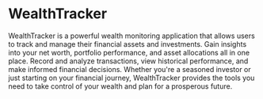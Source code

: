 #  WealthTracker 
WealthTracker is a powerful wealth monitoring application that allows users to track and manage their financial assets and investments. Gain insights into your net worth, portfolio performance, and asset allocations all in one place. Record and analyze transactions, view historical performance, and make informed financial decisions. Whether you're a seasoned investor or just starting on your financial journey, WealthTracker provides the tools you need to take control of your wealth and plan for a prosperous future.